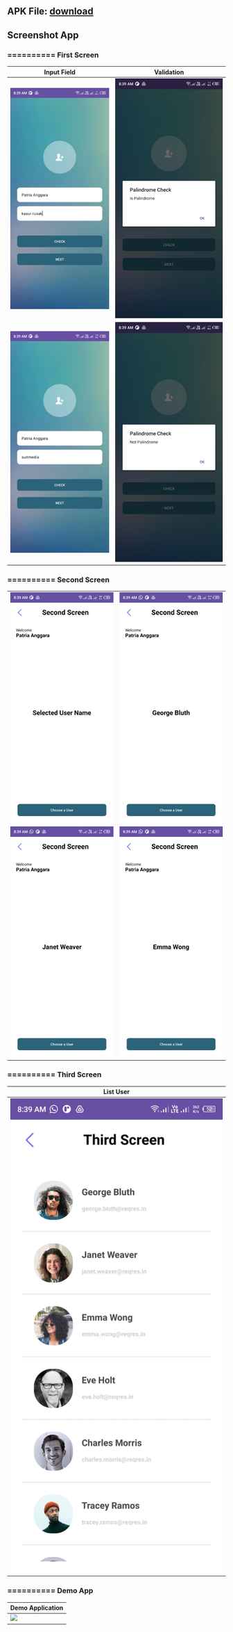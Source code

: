 ## APK File: <a href="https://github.com/patriciaanggraeni/suitmedia-android-developer-test/blob/05bf0ff4517d94bb9d0c49673b374318ea6f2791/app/src/main/java/com/example/suitmedia_android_developer_test/apk">download</a>

## Screenshot App

### ========== First Screen
<table>
    <thead>
        <tr>
            <th>Input Field</th>
            <th>Validation</th>
        </tr>
    </thead>
    <tbody>
        <tr>
            <td>
                <img style="width: 500px" src="app/src/main/java/com/example/suitmedia_android_developer_test/screenshot/first_screen/1.jpg">
            </td>
            <td>
                <img style="width: 500px" src="app/src/main/java/com/example/suitmedia_android_developer_test/screenshot/first_screen/2.jpg">
            </td>
        </tr>
        <tr>
            <td>
                <img style="width: 500px" src="app/src/main/java/com/example/suitmedia_android_developer_test/screenshot/first_screen/3.jpg">
            </td>
            <td>
                <img style="width: 500px" src="app/src/main/java/com/example/suitmedia_android_developer_test/screenshot/first_screen/4.jpg">
            </td>
        </tr>
    </tbody>
</table>

### ========== Second Screen
<table>
    <tbody>
        <tr>
            <td>
                <img style="width: 500px" src="app/src/main/java/com/example/suitmedia_android_developer_test/screenshot/second_screen/1.jpg">
            </td>
            <td>
                <img style="width: 500px" src="app/src/main/java/com/example/suitmedia_android_developer_test/screenshot/second_screen/2.jpg">
            </td>
        </tr>
        <tr>
            <td>
                <img style="width: 500px" src="app/src/main/java/com/example/suitmedia_android_developer_test/screenshot/second_screen/3.jpg">
            </td>
            <td>
                <img style="width: 500px" src="app/src/main/java/com/example/suitmedia_android_developer_test/screenshot/second_screen/4.jpg">
            </td>
        </tr>
    </tbody>
</table>

### ========== Third Screen
<table>
    <thead>
        <tr>
            <th>List User</th>
        </tr>
    </thead>
    <tbody>
        <tr>
            <td>
                <img style="width: 500px" src="app/src/main/java/com/example/suitmedia_android_developer_test/screenshot/third_screen/1.jpg">
            </td>
        </tr>
    </tbody>
</table>

### ========== Demo App
<table>
    <thead>
        <tr>
            <th>Demo Application</th>
        </tr>
    </thead>
    <tbody>
        <tr>
            <td>
                <img style="width: 500px" src="app/src/main/java/com/example/suitmedia_android_developer_test/screenshot/demo/demo.gif">
            </td>
        </tr>
    </tbody>
</table>